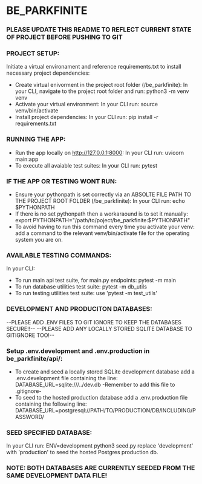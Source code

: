 # BE_PARKFINITE
### PLEASE UPDATE THIS README TO REFLECT CURRENT STATE OF PROJECT BEFORE PUSHING TO GIT

### PROJECT SETUP:
Initiate a virtual environament and reference requirements.txt to install necessary project dependencies:
* Create virtual enivorment in the project root folder (/be_parkfinite):
In your CLI, navigate to the project root folder and run: 
       python3 -m venv venv
* Activate your virtual environment:
In your CLI run:
       source venv/bin/activate
* Install project dependencies:
In your CLI run:
       pip install -r requirements.txt

### RUNNING THE APP:
* Run the app locally on http://127.0.0.1:8000:
In your CLI run:
       uvicorn main:app
* To execute all avaiable test suites:
In your CLI run:
       pytest       
### IF THE APP OR TESTING WONT RUN:
* Ensure your pythonpath is set correctly via an ABSOLTE FILE PATH TO THE PROJECT ROOT FOLDER (/be_parkfinite):
In your CLI run:
        echo $PYTHONPATH
* If there is no set pythonpath then a workaraound is to set it manually: 
        export PYTHONPATH="/path/to/poject/be_parkfinite:$PYTHONPATH"
* To avoid having to run this command every time you activate your venv: 
add a command to the relevant venv/bin/activate file for the operating system you are on.
### AVAILABLE TESTING COMMANDS:
In your CLI:
* To run main api test suite, for main.py endpoints:
       pytest -m main
* To run database utilities test suite:
       pytest -m db_utils
* To run testing utilities test suite:
       use 'pytest -m test_utils' 
### DEVELOPMENT AND PRODUCITON DATABASES:
--PLEASE ADD .ENV FILES TO GIT IGNORE TO KEEP THE DATABASES SECURE!!--
--PLEASE ADD ANY LOCALLY STORED SQLITE DATABASE TO GITIGNORE TOO!--
### Setup .env.development and .env.production in be_parkfinite/api/:
* To create and seed a locally stored SQLite development database add a .env.development file containing the line:
       DATABASE_URL=sqlite:///../dev.db
-Remember to add this file to .gitignore-
* To seed to the hosted production database add a .env.production file containing the following line:
       DATABASE_URL=postgresql://PATH/TO/PRODUCTION/DB/INCLUDING/PASSWORD/
### SEED SPECIFIED DATABASE:
In your CLI run:
       ENV=development python3 seed.py
replace 'development' with 'production' to seed the hosted Postgres production db.

### NOTE: BOTH DATABASES ARE CURRENTLY SEEDED FROM THE SAME DEVELOPMENT DATA FILE!